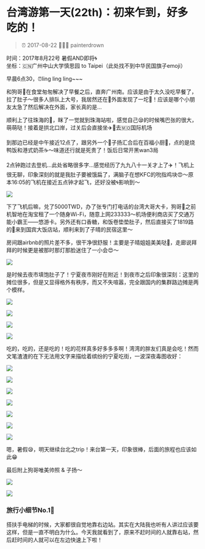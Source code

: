 # 台湾游第一天(22th)：初来乍到，好多吃的！

> ⏰ 2017-08-22
> 👨🏻‍💻 painterdrown

时间：2017年8月22号  暑假AND即将🌀<br/>
坐标：🇨🇳广州中山大学慎思园 to Taipei（此处找不到中华民国旗子emoji）

早晨6点30，⏰ling ling ling~~~

和狗哥🐶在食堂匆匆解决了早餐之后，直奔广州南。应该是由于太久没吃早餐了，拉了肚子～很多人排队上大号，我居然还在🚽外面发现了一坨💩！应该是哪个小朋友太急了然后解决在外面，家长真的是…

顺利上了往珠海的🚄，眯了一觉就到珠海站啦，感觉自己😪的时候嘴巴张的很大，萌萌哒！接着是拱北口岸，过关后会直接坐✈️🚌去🇲🇴国际机场

到那边已经是中午接近12点了，跟另外一个👦子扬汇合后在百福小厨🍴，点的是烧鸭饭和港式奶茶☕️～味道还行就是死贵了！饭后日常开黑wan3局

2点钟跑过去登机…此处省略很多字…感觉经历了九九八十一关才上了✈️！飞机上很无聊，印象深刻的就是我肚子要被饿扁了，满脑子在想KFC的吮指鸡块😍～原本16:05的飞机在接近五点钟才起飞，还好没被🌀影响到～

![](images/wo.png)

下了飞机后嘛，兑了5000TWD，办了张专门打电话的台湾大哥大卡，狗哥🐶之前机智地在淘宝租了一个随身Wi-Fi，随意上网233333～机场便利商店买了交通万能小霸王——悠游卡。另外还有口香糖，和饭卷垫垫肚子，然后直接买了1819路的🚌来到国宾大饭店站，顺利来到了子晴的民宿这里～

房间跟airbnb的照片差不多，很干净很舒服！主要是子晴姐姐美美哒👧，走廊说拜拜的时候更是被那时那灯那脸迷住了一小会😍～

![](images/minsu.png)

是时候去夜市填饱肚子了！宁夏夜市刚好在附近！到夜市之后印象很深刻：这里的摊位很多，但是又显得格外有秩序，而又不失喧嚣，完全跟国内的集群路边摊是两个模样。

![](images/jiejing1.png)

![](images/jiejing2.png)

![](images/jiejing3.png)

![](images/jiejing4.png)

吃的，吃的，还是吃的！吃的花样真多好多多多啊！湾湾的胖友们真是会吃！然而文笔渣渣的在下无法用文字来描绘着缤纷的宁夏吃街，一波深夜毒图收好：

![](images/chide1.png)

![](images/chide2.png)

![](images/chide3.png)

![](images/chide4.png)

![](images/chide5.png)

![](images/chide6.png)

![](images/50lan.png)

嗯，暑假😪，明天继续台北之trip！来台第一天，印象很棒，后面的旅程也应该如此😁

最后附上狗哥唯美帅照 & 子扬～

![](images/gouge.png)

![](images/ziyang.png)

### 旅行小细节No.1⃣️

搭扶手电梯的时候，大家都很自觉地靠右边站。其实在大陆我也听有人讲过应该要这样，但是一直不明白为什么。今天我就看到了，原来不赶时间的人就靠右站，然后赶时间的人就可以在左边快速上下啦！
